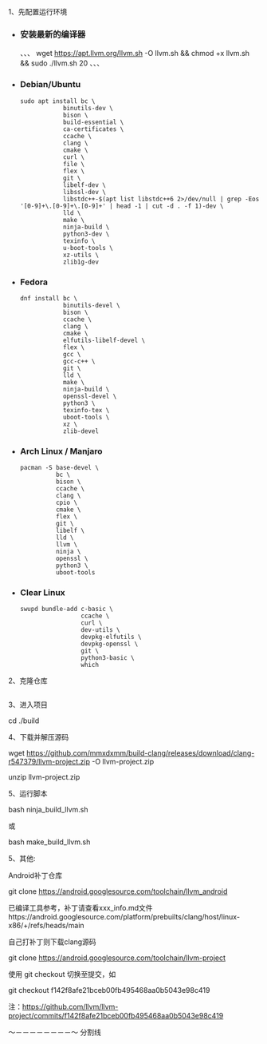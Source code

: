 1、先配置运行环境

* ### 安装最新的编译器
  、、、
  wget https://apt.llvm.org/llvm.sh -O llvm.sh && chmod +x llvm.sh && sudo ./llvm.sh 20
  、、、

* ### Debian/Ubuntu

  ```
  sudo apt install bc \
              binutils-dev \
              bison \
              build-essential \
              ca-certificates \
              ccache \
              clang \
              cmake \
              curl \
              file \
              flex \
              git \
              libelf-dev \
              libssl-dev \
              libstdc++-$(apt list libstdc++6 2>/dev/null | grep -Eos '[0-9]+\.[0-9]+\.[0-9]+' | head -1 | cut -d . -f 1)-dev \
              lld \
              make \
              ninja-build \
              python3-dev \
              texinfo \
              u-boot-tools \
              xz-utils \
              zlib1g-dev
  ```

* ### Fedora

  ```
  dnf install bc \
              binutils-devel \
              bison \
              ccache \
              clang \
              cmake \
              elfutils-libelf-devel \
              flex \
              gcc \
              gcc-c++ \
              git \
              lld \
              make \
              ninja-build \
              openssl-devel \
              python3 \
              texinfo-tex \
              uboot-tools \
              xz \
              zlib-devel
  ```

* ### Arch Linux / Manjaro

  ```
  pacman -S base-devel \
            bc \
            bison \
            ccache \
            clang \
            cpio \
            cmake \
            flex \
            git \
            libelf \
            lld \
            llvm \
            ninja \
            openssl \
            python3 \
            uboot-tools
  ```

* ### Clear Linux

  ```
  swupd bundle-add c-basic \
                   ccache \
                   curl \
                   dev-utils \
                   devpkg-elfutils \
                   devpkg-openssl \
                   git \
                   python3-basic \
                   which
  ```

2、克隆仓库

  ```git clone -b sh https://github.com/mmxdxmm/build-clang.git build
  ```
3、进入项目

cd ./build


4、下载并解压源码

wget https://github.com/mmxdxmm/build-clang/releases/download/clang-r547379/llvm-project.zip -O llvm-project.zip

unzip llvm-project.zip

5、运行脚本

bash ninja_build_llvm.sh

或

bash make_build_llvm.sh

5、其他:

Android补丁仓库

git clone https://android.googlesource.com/toolchain/llvm_android

已编译工具参考，补丁请查看xxx_info.md文件https://android.googlesource.com/platform/prebuilts/clang/host/linux-x86/+/refs/heads/main

自己打补丁则下载clang源码

git clone https://android.googlesource.com/toolchain/llvm-project

使用
git checkout
切换至提交，如

git checkout f142f8afe21bceb00fb495468aa0b5043e98c419

注：https://github.com/llvm/llvm-project/commits/f142f8afe21bceb00fb495468aa0b5043e98c419






～－－－－－－－－～
分割线




  
